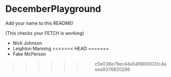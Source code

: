# DecemberPlayground

Add your name to this README!

(This checks your FETCH is working)

- Nick Johnson
- Leighton Manning
<<<<<<< HEAD
=======
- Fake McPerson
>>>>>>> c5e038e79ec44a54f8893031c4aeea9376820266

